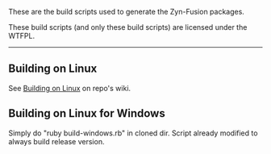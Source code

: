 These are the build scripts used to generate the Zyn-Fusion packages.

These build scripts (and only these build scripts) are licensed under the
WTFPL.

---

## Building on Linux 
See [Building on Linux](../../wiki/Building-on-Linux) on repo's wiki.

## Building on Linux for Windows
Simply do "ruby build-windows.rb" in cloned dir. Script already modified to always build release version. 
